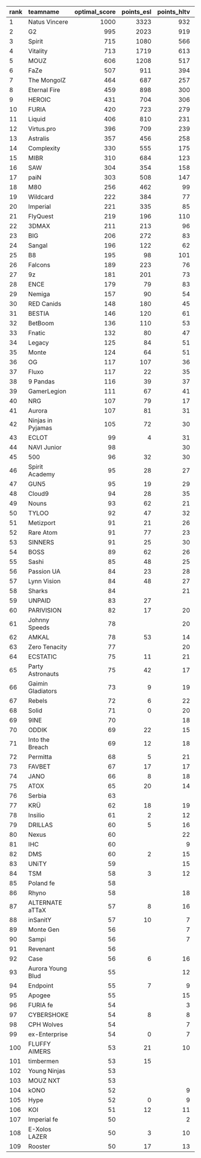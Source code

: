 | rank   | teamname          |   optimal_score |   points_esl |   points_hltv |   points_valve |
|:-------|:------------------|----------------:|-------------:|--------------:|---------------:|
| 1      | Natus Vincere     |            1000 |         3323 |           932 |           1887 |
| 2      | G2                |             995 |         2023 |           919 |           1976 |
| 3      | Spirit            |             715 |         1080 |           566 |           1851 |
| 4      | Vitality          |             713 |         1719 |           613 |           1826 |
| 5      | MOUZ              |             606 |         1208 |           517 |           1683 |
| 6      | FaZe              |             507 |          911 |           394 |           1618 |
| 7      | The MongolZ       |             464 |          687 |           257 |           1731 |
| 8      | Eternal Fire      |             459 |          898 |           300 |           1660 |
| 9      | HEROIC            |             431 |          704 |           306 |           1626 |
| 10     | FURIA             |             420 |          723 |           279 |           1585 |
| 11     | Liquid            |             406 |          810 |           231 |           1551 |
| 12     | Virtus.pro        |             396 |          709 |           239 |           1453 |
| 13     | Astralis          |             357 |          456 |           258 |           1480 |
| 14     | Complexity        |             330 |          555 |           175 |           1483 |
| 15     | MIBR              |             310 |          684 |           123 |           1291 |
| 16     | SAW               |             304 |          354 |           158 |           1535 |
| 17     | paiN              |             303 |          508 |           147 |           1436 |
| 18     | M80               |             256 |          462 |            99 |           1255 |
| 19     | Wildcard          |             222 |          384 |            77 |           1255 |
| 20     | Imperial          |             221 |          335 |            85 |           1174 |
| 21     | FlyQuest          |             219 |          196 |           110 |           1379 |
| 22     | 3DMAX             |             211 |          213 |            96 |           1387 |
| 23     | BIG               |             206 |          272 |            83 |           1306 |
| 24     | Sangal            |             196 |          122 |            62 |           1448 |
| 25     | B8                |             195 |           98 |           101 |           1310 |
| 26     | Falcons           |             189 |          223 |            76 |           1243 |
| 27     | 9z                |             181 |          201 |            73 |           1199 |
| 28     | ENCE              |             179 |           79 |            83 |           1299 |
| 29     | Nemiga            |             157 |           90 |            54 |           1315 |
| 30     | RED Canids        |             148 |          180 |            45 |           1113 |
| 31     | BESTIA            |             146 |          120 |            61 |           1193 |
| 32     | BetBoom           |             136 |          110 |            53 |           1150 |
| 33     | Fnatic            |             132 |           80 |            47 |           1218 |
| 34     | Legacy            |             125 |           84 |            51 |           1152 |
| 35     | Monte             |             124 |           64 |            51 |           1147 |
| 36     | OG                |             117 |          107 |            36 |           1010 |
| 37     | Fluxo             |             117 |           22 |            35 |           1205 |
| 38     | 9 Pandas          |             116 |           39 |            37 |           1183 |
| 39     | GamerLegion       |             111 |           67 |            41 |           1117 |
| 40     | NRG               |             107 |           79 |            17 |           1087 |
| 41     | Aurora            |             107 |           81 |            31 |           1076 |
| 42     | Ninjas in Pyjamas |             105 |           72 |            30 |           1095 |
| 43     | ECLOT             |              99 |            4 |            31 |           1105 |
| 44     | NAVI Junior       |              98 |              |            30 |           1111 |
| 45     | 500               |              96 |           32 |            30 |           1095 |
| 46     | Spirit Academy    |              95 |           28 |            27 |           1112 |
| 47     | GUN5              |              95 |           19 |            29 |           1091 |
| 48     | Cloud9            |              94 |           28 |            35 |           1030 |
| 49     | Nouns             |              93 |           62 |            21 |           1030 |
| 50     | TYLOO             |              92 |           47 |            32 |           1040 |
| 51     | Metizport         |              91 |           21 |            26 |           1093 |
| 52     | Rare Atom         |              91 |           77 |            23 |            943 |
| 53     | SINNERS           |              91 |           25 |            30 |           1051 |
| 54     | BOSS              |              89 |           62 |            26 |            989 |
| 55     | Sashi             |              85 |           48 |            25 |           1021 |
| 56     | Passion UA        |              84 |           23 |            28 |           1012 |
| 57     | Lynn Vision       |              84 |           48 |            27 |            992 |
| 58     | Sharks            |              84 |              |            21 |           1086 |
| 59     | UNPAID            |              83 |           27 |               |           1131 |
| 60     | PARIVISION        |              82 |           17 |            20 |           1082 |
| 61     | Johnny Speeds     |              78 |              |            20 |           1043 |
| 62     | AMKAL             |              78 |           53 |            14 |            928 |
| 63     | Zero Tenacity     |              77 |              |            20 |           1034 |
| 64     | ECSTATIC          |              75 |           11 |            21 |           1000 |
| 65     | Party Astronauts  |              75 |           42 |            17 |            953 |
| 66     | Gaimin Gladiators |              73 |            9 |            19 |           1003 |
| 67     | Rebels            |              72 |            6 |            22 |            949 |
| 68     | Solid             |              71 |            0 |            20 |            971 |
| 69     | 9INE              |              70 |              |            18 |            982 |
| 70     | ODDIK             |              69 |           22 |            15 |           1030 |
| 71     | Into the Breach   |              69 |           12 |            18 |            970 |
| 72     | Permitta          |              68 |            5 |            21 |            919 |
| 73     | FAVBET            |              67 |           17 |            17 |            969 |
| 74     | JANO              |              66 |            8 |            18 |            939 |
| 75     | ATOX              |              65 |           20 |            14 |            998 |
| 76     | Serbia            |              63 |              |               |            991 |
| 77     | KRÜ               |              62 |           18 |            19 |            879 |
| 78     | Insilio           |              61 |            2 |            12 |            967 |
| 79     | DRILLAS           |              60 |            5 |            16 |            898 |
| 80     | Nexus             |              60 |              |            22 |            806 |
| 81     | IHC               |              60 |              |             9 |            954 |
| 82     | DMS               |              60 |            2 |            15 |            914 |
| 83     | UNiTY             |              59 |              |            15 |            907 |
| 84     | TSM               |              58 |            3 |            12 |            928 |
| 85     | Poland fe         |              58 |              |               |            924 |
| 86     | Rhyno             |              58 |              |            18 |            835 |
| 87     | ALTERNATE aTTaX   |              57 |            8 |            16 |            864 |
| 88     | inSanitY          |              57 |           10 |             7 |            912 |
| 89     | Monte Gen         |              56 |              |             7 |            907 |
| 90     | Sampi             |              56 |              |             7 |            906 |
| 91     | Revenant          |              56 |              |               |            902 |
| 92     | Case              |              56 |            6 |            16 |            841 |
| 93     | Aurora Young Blud |              55 |              |            12 |            892 |
| 94     | Endpoint          |              55 |            7 |             9 |            890 |
| 95     | Apogee            |              55 |              |            15 |            846 |
| 96     | FURIA fe          |              54 |              |             3 |            880 |
| 97     | CYBERSHOKE        |              54 |            8 |             8 |            877 |
| 98     | CPH Wolves        |              54 |              |             7 |            876 |
| 99     | ex-Enterprise     |              54 |            0 |             7 |            875 |
| 100    | FLUFFY AIMERS     |              53 |           21 |            10 |            845 |
| 101    | timbermen         |              53 |           15 |               |            860 |
| 102    | Young Ninjas      |              53 |              |               |            857 |
| 103    | MOUZ NXT          |              53 |              |               |            856 |
| 104    | kONO              |              52 |              |             9 |            849 |
| 105    | Hype              |              52 |            0 |             9 |            841 |
| 106    | KOI               |              51 |           12 |            11 |            827 |
| 107    | Imperial fe       |              50 |              |             2 |            820 |
| 108    | E-Xolos LAZER     |              50 |            3 |            10 |            818 |
| 109    | Rooster           |              50 |           17 |            13 |            730 |